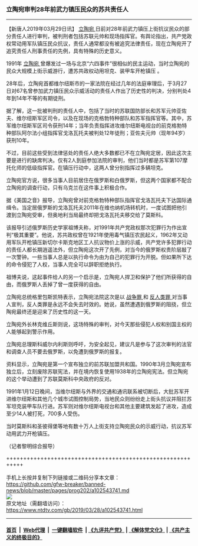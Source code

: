 ### 立陶宛审判28年前武力镇压民众的苏共责任人
------------------------

<div class="post_content" itemprop="articleBody">
 <p>
  【新唐人2019年03月29日讯】
  <a href="https://www.ntdtv.com/gb/立陶宛.htm">
   立陶宛
  </a>
  日前对28年前武力镇压上街抗议民众的部分责任人进行审判，被判刑者包括苏联元帅和现场指挥官。有舆论指出，共产党政权常动用军队镇压民众抗议，责任人通常都没有被追究法律责任，现在立陶宛开了追究责任人刑事责任的先例，具有特殊的历史意义。
 </p>
 <p>
  1991年
  <a href="https://www.ntdtv.com/gb/立陶宛.htm">
   立陶宛
  </a>
  曾爆发过一场与北京“六四事件”很相似的民主运动，当时立陶宛的民众大规模上街示威游行，遭苏共政权动用坦克、装甲车开枪镇压 。
 </p>
 <p>
  28年后，立陶宛首都维尔纽斯市的一家法院在经过几年的法庭审理后，于3月27日对67名曾参加武力镇压民众示威活动的责任人作出了历史性的判决，分别判处4年到14年不等的有期徒刑。
 </p>
 <p>
  据了解，这一批被判刑的责任人中，包括了当时的苏联国防部长和苏军元帅亚佐夫、维尔纽斯军区司令，以及在现场的克格勃特种部队和苏军指挥官等。其中，苏军维尔纽斯军区司令获刑14年；当年负责指挥进攻维尔纽斯电视台的前克格勃特种部队阿尔法小组指挥官戈洛瓦托夫被判处12年徒刑；亚佐夫元帅（现年94岁）获刑10年。
 </p>
 <p>
  不过，目前这些受到法律惩处的责任人绝大多数都已不在立陶宛定居，因此这次主要是进行的缺席判决。仅有2人到庭参加法院的审判，他们当时都是苏军第107摩托化师的低级指挥官。在镇压行动中，这两人曾分别指挥过多辆坦克。
 </p>
 <p>
  立陶宛官方说，很多当事人目前居住在俄罗斯和白俄罗斯，但这两个国家都不配合立陶宛的调查行动，只有乌克兰在这件事上积极合作。
 </p>
 <p>
  据《美国之音》报导，立陶宛曾对前克格勃特种部队指挥官戈洛瓦托夫下达国际通缉令。当定居俄罗斯的戈洛瓦托夫2011年在维也纳机场转机时，一度试图把他引渡到立陶宛受审，但奥地利当局最终却把戈洛瓦托夫移交给了莫斯科。
 </p>
 <p>
  该报导引述俄罗斯历史学家祖博夫称，对1991年共产党政权那次犯罪行为作出宣判“极其重要”。他说，苏共政权曾在1921年使用毒气镇压农民起义，1962年又动用军队开枪镇压新切尔卡斯克地区工人抗议物价上涨的示威，共产党许多犯罪行动的责任人都长期逍遥法外，但立陶宛这次开了先例，对当今的俄罗斯权贵阶层敲了一次警钟。一些当事人总是以执行命令为由为自己的犯罪行为开脱。但如果所下达的命令侵犯了人权，当事人完全可以辞职拒绝执行。
 </p>
 <p>
  祖博夫说，这起事件给人的另一个启示是，立陶宛人捍卫和保护了他们所获得的自由，而俄罗斯人丢掉了曾一度获得的自由。
 </p>
 <p>
  立陶宛总统格里包斯凯特表示，立陶宛法院这次是以
  <a href="https://www.ntdtv.com/gb/战争罪.htm">
   战争罪
  </a>
  和
  <a href="https://www.ntdtv.com/gb/反人类罪.htm">
   反人类罪
  </a>
  对当事人宣判，反人类罪是永远不会失去时效的。她说，虽然遭遇到俄罗斯的阻挠，但立陶宛最终还是迎来了历史性的这一天。
 </p>
 <p>
  立陶宛外长林克维丘斯则说，这场特殊的审判，对今天那些侵犯人权和别国主权的人能够起到警示作用。
 </p>
 <p>
  立陶宛总理斯科威尔内利斯则呼吁，为安全起见，建议凡是参与了这次审判的法官和调查人员不要去俄罗斯，以免遭到俄罗斯的报复。
 </p>
 <p>
  资料显示，立陶宛是第一个宣布独立的前苏联加盟共和国。1990年3月立陶宛宣布独立后，立刻废除苏联宪法，并在境内恢复使用1938年的立陶宛宪法。但立陶宛的这个举动遭到了苏联莫斯科中央政府的反对。
 </p>
 <p>
  1991年1月12日晚间，当维尔纽斯与外界的交通和通讯联系被切断后，大批苏军开进维尔纽斯和其他几个城市试图控制局势，当地民众则纷纷走上街头抗议并阻拦苏军坦克装甲车队行进。苏军则对维尔纽斯电视台和其他主要建筑发起了进攻，造成至少14人被打死，700多人受伤。
 </p>
 <p>
  当时莫斯科和圣彼得堡等地有数十万人上街支持立陶宛民众的示威行动，抗议苏军动用武力开枪镇压。
 </p>
 <p>
  （记者黎明综合报导）
 </p>
 <div class="single_ad">
 </div>
</div>

+++++++++++++++++++++++++++++++++++++++++++++++++++++++++++<br/><br/>
手机上长按并复制下列链接或二维码分享本文章：<br/>
https://github.com/gfw-breaker/banned-news/blob/master/pages/prog202/a102543741.md <br/>
<a href='https://github.com/gfw-breaker/banned-news/blob/master/pages/prog202/a102543741.md'><img src='https://github.com/gfw-breaker/banned-news/blob/master/pages/prog202/a102543741.md.png'/></a> <br/>
原文地址（需翻墙访问）：https://www.ntdtv.com/gb/2019/03/28/a102543741.html


------------------------
#### [首页](https://github.com/gfw-breaker/banned-news/blob/master/README.md) &nbsp;|&nbsp; [Web代理](https://github.com/labour-camp/helloworld) &nbsp;|&nbsp; [一键翻墙软件](https://github.com/gfw-breaker/nogfw/blob/master/README.md) &nbsp;| [《九评共产党》](https://github.com/gfw-breaker/9ping.md/blob/master/README.md#九评之一评共产党是什么) | [《解体党文化》](https://github.com/gfw-breaker/jtdwh.md/blob/master/README.md) | [《共产主义的终极目的》](https://github.com/gfw-breaker/gczydzjmd.md/blob/master/README.md)

